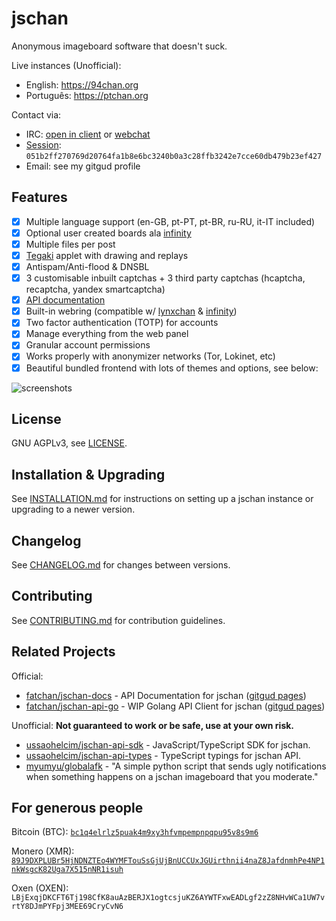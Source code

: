 # jschan

Anonymous imageboard software that doesn't suck.

Live instances (Unofficial):
  - English: https://94chan.org
  - Português: https://ptchan.org  

Contact via:
  - IRC: [open in client](ircs://irc.fatpeople.lol:6697/general) or [webchat](https://irc-web.fatpeople.lol/#general)
  - [Session](https://getsession.org/): `051b2ff270769d20764fa1b8e6bc3240b0a3c28ffb3242e7cce60db479b23ef427`
  - Email: see my gitgud profile

## Features
  - [x] Multiple language support (en-GB, pt-PT, pt-BR, ru-RU, it-IT included)
  - [x] Optional user created boards ala [infinity](https://github.com/ctrlcctrlv/infinity)
  - [x] Multiple files per post
  - [x] [Tegaki](https://github.com/desuwa/tegaki) applet with drawing and replays
  - [x] Antispam/Anti-flood & DNSBL
  - [x] 3 customisable inbuilt captchas + 3 third party captchas (hcaptcha, recaptcha, yandex smartcaptcha)
  - [x] [API documentation](https://fatchan.gitgud.site/jschan-docs/)
  - [x] Built-in webring (compatible w/ [lynxchan](https://gitlab.com/alogware/LynxChanAddon-Webring) & [infinity](https://gitlab.com/Tenicu/infinityaddon-webring))
  - [x] Two factor authentication (TOTP) for accounts
  - [x] Manage everything from the web panel
  - [x] Granular account permissions
  - [x] Works properly with anonymizer networks (Tor, Lokinet, etc)
  - [x] Beautiful bundled frontend with lots of themes and options, see below:

![screenshots](collage.gif "screenshots")

## License
GNU AGPLv3, see [LICENSE](LICENSE).

## Installation & Upgrading
See [INSTALLATION.md](INSTALLATION.md) for instructions on setting up a jschan instance or upgrading to a newer version.

## Changelog
See [CHANGELOG.md](CHANGELOG.md) for changes between versions.

## Contributing
See [CONTRIBUTING.md](CONTRIBUTING.md) for contribution guidelines.

## Related Projects

Official:
 - [fatchan/jschan-docs](https://gitgud.io/fatchan/jschan-docs/) - API Documentation for jschan ([gitgud pages](https://fatchan.gitgud.site/jschan-docs/#introduction))
 - [fatchan/jschan-api-go](https://gitgud.io/fatchan/jschan-api-go) - WIP Golang API Client for jschan ([gitgud pages](https://fatchan.gitgud.site/jschan-api-go/pkg/jschan/))

Unofficial: **Not guaranteed to work or be safe, use at your own risk.**
 - [ussaohelcim/jschan-api-sdk](https://github.com/ussaohelcim/jschan-api-sdk) - JavaScript/TypeScript SDK for jschan.
 - [ussaohelcim/jschan-api-types](https://github.com/ussaohelcim/jschan-api-types) - TypeScript typings for jschan API.
 - [myumyu/globalafk](https://gitgud.io/myumyu/globalafk/) - "A simple python script that sends ugly notifications when something happens on a jschan imageboard that you moderate."

## For generous people

Bitcoin (BTC): [`bc1q4elrlz5puak4m9xy3hfvmpempnpqpu95v8s9m6`](bitcoin:bc1q4elrlz5puak4m9xy3hfvmpempnpqpu95v8s9m6)

Monero (XMR): [`89J9DXPLUBr5HjNDNZTEo4WYMFTouSsGjUjBnUCCUxJGUirthnii4naZ8JafdnmhPe4NP1nkWsgcK82Uga7X515nNR1isuh`](monero:89J9DXPLUBr5HjNDNZTEo4WYMFTouSsGjUjBnUCCUxJGUirthnii4naZ8JafdnmhPe4NP1nkWsgcK82Uga7X515nNR1isuh)

Oxen (OXEN): `LBjExqjDKCFT6Tj198CfK8auAzBERJX1ogtcsjuKZ6AYWTFxwEADLgf2zZ8NHvWCa1UW7vrtY8DJmPYFpj3MEE69CryCvN6`
